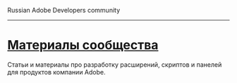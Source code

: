 Russian Adobe Developers community

---

# [Материалы сообщества](https://github.com/nvkzNemo/panels.cc/wiki)

Статьи и материалы про разработку расширений, скриптов и панелей для продуктов компании Adobe.
